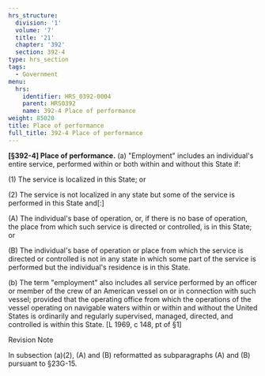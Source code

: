 ```yaml
---
hrs_structure:
  division: '1'
  volume: '7'
  title: '21'
  chapter: '392'
  section: 392-4
type: hrs_section
tags:
  - Government
menu:
  hrs:
    identifier: HRS_0392-0004
    parent: HRS0392
    name: 392-4 Place of performance
weight: 85020
title: Place of performance
full_title: 392-4 Place of performance
---
```

**[§392-4] Place of performance.** (a) "Employment" includes an individual's entire service, performed within or both within and without this State if:

(1) The service is localized in this State; or

(2) The service is not localized in any state but some of the service is performed in this State and[:]

(A) The individual's base of operation, or, if there is no base of operation, the place from which such service is directed or controlled, is in this State; or

(B) The individual's base of operation or place from which the service is directed or controlled is not in any state in which some part of the service is performed but the individual's residence is in this State.

(b) The term "employment" also includes all service performed by an officer or member of the crew of an American vessel on or in connection with such vessel; provided that the operating office from which the operations of the vessel operating on navigable waters within or within and without the United States is ordinarily and regularly supervised, managed, directed, and controlled is within this State. [L 1969, c 148, pt of §1]

Revision Note

In subsection (a)(2), (A) and (B) reformatted as subparagraphs (A) and (B) pursuant to §23G-15.
